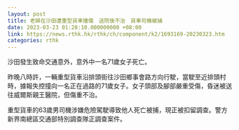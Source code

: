 ```yaml
---
layout: post
title: 老婦在沙田遭重型貨車撞傷　送院後不治　貨車司機被捕
date: 2023-03-23 01:28:10.000000000 +08:00
link: https://news.rthk.hk/rthk/ch/component/k2/1693169-20230323.htm
categories: rthk
---
```


沙田發生致命交通意外，意外中一名71歲女子死亡。

昨晚八時許，一輛重型貨車沿排頭街往沙田鄉事會路方向行駛，當駛至近排頭村時，據報失控撞向一名正在過路的71歲女子。女子頭部及腳部嚴重受傷，昏迷被送往威爾斯親王醫院，但傷重不治。

重型貨車的63歲男司機涉嫌危險駕駛導致他人死亡被捕，現正被扣留調查。警方新界南總區交通部特別調查隊正調查案件。

